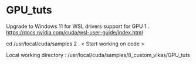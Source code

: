 # GPU_tuts

Upgrade to Windows 11 for WSL drivers support for GPU
1 . https://docs.nvidia.com/cuda/wsl-user-guide/index.html

cd /usr/local/cuda/samples
2 . < Start working on code > 

Local working directory : /usr/local/cuda/samples/8_custom_vikas/GPU_tuts

